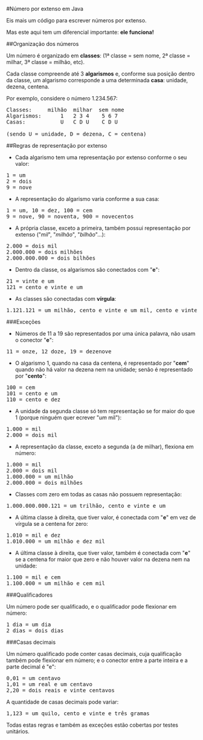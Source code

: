 #Número por extenso em Java

Eis mais um código para escrever números por extenso.

Mas este aqui tem um diferencial importante: **ele funciona!**

##Organização dos números

Um número é organizado em **classes**: (1ª classe = sem nome, 2ª classe = milhar, 3ª classe = milhão, etc).

Cada classe compreende até 3 **algarismos** e, conforme sua posição dentro da classe, um algarismo corresponde a uma determinada **casa**: unidade, dezena, centena.

Por exemplo, considere o número 1.234.567:
<pre>
Classes:     milhão  milhar  sem nome
Algarismos:      1   2 3 4    5 6 7
Casas:           U   C D U    C D U

(sendo U = unidade, D = dezena, C = centena)
</pre>

##Regras de representação por extenso

* Cada algarismo tem uma representação por extenso conforme o seu valor:
<pre>1 = um
2 = dois
9 = nove</pre>
* A representação do algarismo varia conforme a sua casa: 
<pre>1 = um, 10 = dez, 100 = cem
9 = nove, 90 = noventa, 900 = novecentos</pre>
* A própria classe, exceto a primeira, também possui representação por extenso ("*mil*", "*milhão*", "*bilhão*"...): 
<pre>2.000 = dois mil
2.000.000 = dois milhões
2.000.000.000 = dois bilhões</pre>
* Dentro da classe, os algarismos são conectados com "**e**":
<pre>21 = vinte e um
121 = cento e vinte e um</pre>
* As classes são conectadas com **vírgula**:
<pre>1.121.121 = um milhão, cento e vinte e um mil, cento e vinte um</pre>

###Exceções

* Números de 11 a 19 são representados por uma única palavra, não usam o conector "**e**":
<pre>11 = onze, 12 doze, 19 = dezenove</pre>
* O algarismo 1, quando na casa da centena, é representado por "**cem**" quando não há valor na dezena nem na unidade; senão é representado por "**cento**":
<pre>100 = cem
101 = cento e um
110 = cento e dez</pre>
* A unidade da segunda classe só tem representação se for maior do que 1 (porque ninguém quer ecrever "*um* mil"):
<pre>1.000 = mil
2.000 = dois mil</pre>
* A representação da classe, exceto a segunda (a de milhar), flexiona em número: 
<pre>1.000 = mil
2.000 = dois mil
1.000.000 = um milhão
2.000.000 = dois milhões</pre>
* Classes com zero em todas as casas não possuem representação: 
<pre>1.000.000.000.121 = um trilhão, cento e vinte e um</pre>
* A última classe à direita, que tiver valor, é conectada com "**e**" em vez de vírgula se a centena for zero: 
<pre>1.010 = mil e dez
1.010.000 = um milhão e dez mil</pre>
* A última classe à direita, que tiver valor, também é conectada com "**e**" se a centena for maior que zero e não houver valor na dezena nem na unidade: 
<pre>1.100 = mil e cem
1.100.000 = um milhão e cem mil</pre>

###Qualificadores

Um número pode ser qualificado, e o qualificador pode flexionar em número:
<pre>1 dia = um dia
2 dias = dois dias</pre>

###Casas decimais

Um número qualificado pode conter casas decimais, cuja qualificação também pode flexionar em número; e o conector entre a parte inteira e a parte decimal é "e":
<pre>0,01 = um centavo
1,01 = um real e um centavo
2,20 = dois reais e vinte centavos</pre>

A quantidade de casas decimais pode variar:
<pre>1,123 = um quilo, cento e vinte e três gramas</pre>

Todas estas regras e também as exceções estão cobertas por testes unitários.
